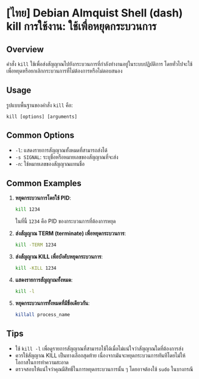 # [ไทย] Debian Almquist Shell (dash) kill การใช้งาน: ใช้เพื่อหยุดกระบวนการ

## Overview
คำสั่ง `kill` ใช้เพื่อส่งสัญญาณไปยังกระบวนการที่กำลังทำงานอยู่ในระบบปฏิบัติการ โดยทั่วไปจะใช้เพื่อหยุดหรือยกเลิกกระบวนการที่ไม่ต้องการหรือไม่ตอบสนอง

## Usage
รูปแบบพื้นฐานของคำสั่ง `kill` คือ:

```
kill [options] [arguments]
```

## Common Options
- `-l`: แสดงรายการสัญญาณทั้งหมดที่สามารถส่งได้
- `-s SIGNAL`: ระบุชื่อหรือหมายเลขของสัญญาณที่จะส่ง
- `-n`: ใช้หมายเลขของสัญญาณแทนชื่อ

## Common Examples
1. **หยุดกระบวนการโดยใช้ PID**:
   ```sh
   kill 1234
   ```
   ในที่นี้ `1234` คือ PID ของกระบวนการที่ต้องการหยุด

2. **ส่งสัญญาณ TERM (terminate) เพื่อหยุดกระบวนการ**:
   ```sh
   kill -TERM 1234
   ```

3. **ส่งสัญญาณ KILL เพื่อบังคับหยุดกระบวนการ**:
   ```sh
   kill -KILL 1234
   ```

4. **แสดงรายการสัญญาณทั้งหมด**:
   ```sh
   kill -l
   ```

5. **หยุดกระบวนการทั้งหมดที่มีชื่อเดียวกัน**:
   ```sh
   killall process_name
   ```

## Tips
- ใช้ `kill -l` เพื่อดูรายการสัญญาณที่สามารถใช้ได้เมื่อไม่แน่ใจว่าสัญญาณใดที่ต้องการส่ง
- ควรใช้สัญญาณ KILL เป็นทางเลือกสุดท้าย เนื่องจากมันจะหยุดกระบวนการทันทีโดยไม่ให้โอกาสในการทำความสะอาด
- ตรวจสอบให้แน่ใจว่าคุณมีสิทธิ์ในการหยุดกระบวนการนั้น ๆ โดยอาจต้องใช้ `sudo` ในบางกรณี